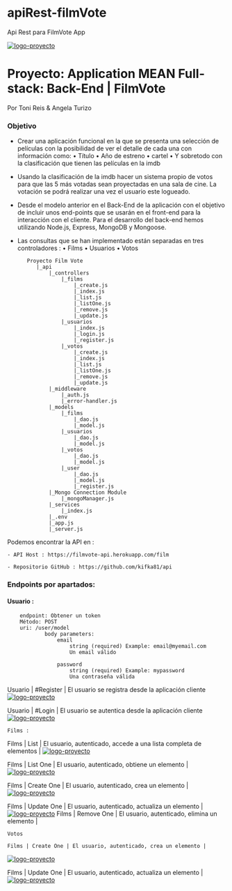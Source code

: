 # apiRest-filmVote
Api Rest para FilmVote App

[![logo-proyecto](https://i.imgur.com/bbISOvdm.png)](https://i.imgur.com/bbISOvdm.png)

# Proyecto: Application MEAN Full-stack: Back-End | FilmVote
Por Toni Reis & Angela Turizo

### Objetivo

- Crear una aplicación funcional en la que se presenta una selección de películas con la posibilidad de ver el detalle de cada una con información como:
• Título
• Año de estreno
• cartel
• Y sobretodo con la clasificación que tienen las películas en la imdb
- Usando la clasificación de la imdb hacer un sistema propio de votos para que las 5 más votadas sean proyectadas en una sala de cine. La votación se podrá realizar una vez el usuario este logueado.

- Desde el modelo anterior en el Back-End de la aplicación con el objetivo de incluir unos end-points que se usarán en el front-end para la interacción con el cliente.
Para el desarrollo del back-end hemos utilizando Node.js, Express, MongoDB y Mongoose. 
- Las consultas que se han implementado están separadas en tres controladores :
    • Films • Usuarios • Votos

         Proyecto Film Vote
            |_api
                |_controllers
                    |_films
                        |_create.js
                        |_index.js
                        |_list.js
                        |_listOne.js
                        |_remove.js
                        |_update.js
                    |_usuarios
                        |_index.js
                        |_login.js
                        |_register.js
                    |_votos
                        |_create.js
                        |_index.js
                        |_list.js
                        |_listOne.js
                        |_remove.js
                        |_update.js
                |_middleware
                    |_auth.js
                    |_error-handler.js
                |_models
                    |_films
                        |_dao.js
                        |_model.js
                    |_usuarios
                        |_dao.js
                        |_model.js
                    |_votos
                        |_dao.js
                        |_model.js
                    |_user
                        |_dao.js
                        |_model.js
                        |_register.js
                |_Mongo Connection Module
                    |_mongoManager.js
                |_services
                    |_index.js
                |_.env
                |_app.js
                |_server.js


Podemos encontrar la API en :

    - API Host : https://filmvote-api.herokuapp.com/film

    - Repositorio GitHub : https://github.com/kifka81/api


### Endpoints por apartados:

#### Usuario :

        endpoint: Obtener un token
        Método: POST
        uri: /user/model
                body parameters:
                    email
                        string (required) Example: email@myemail.com
                        Un email válido

                    password
                        string (required) Example: mypassword
                        Una contraseña válida
Usuario | #Register | El usuario se registra desde la aplicación cliente
[![logo-proyecto](https://i.imgur.com/RvYkG5B.jpg)](https://i.imgur.com/RvYkG5B.jpg)

Usuario | #Login | El usuario se autentica desde la aplicación cliente
[![logo-proyecto](https://i.imgur.com/5XpSuXG.jpg)](https://i.imgur.com/5XpSuXG.jpg)

    Films :

Films | List | El usuario, autenticado, accede a una lista completa de elementos |
[![logo-proyecto](https://i.imgur.com/HaO5wzt.jpg)](https://i.imgur.com/HaO5wzt.jpg)

Films | List One | El usuario, autenticado, obtiene un elemento |
[![logo-proyecto](https://i.imgur.com/avrpsF7.jpg)](https://i.imgur.com/avrpsF7.jpg)

Films | Create One | El usuario, autenticado, crea un elemento |
[![logo-proyecto](https://i.imgur.com/avrpsF7.jpg)](https://i.imgur.com/avrpsF7.jpg)

Films | Update One | El usuario, autenticado, actualiza un elemento |
[![logo-proyecto](https://i.imgur.com/avrpsF7.jpg)](https://i.imgur.com/avrpsF7.jpg)
Films | Remove One | El usuario, autenticado, elimina un elemento |

    Votos

    Films | Create One | El usuario, autenticado, crea un elemento |
[![logo-proyecto](https://i.imgur.com/avrpsF7.jpg)](https://i.imgur.com/avrpsF7.jpg)

Films | Update One | El usuario, autenticado, actualiza un elemento |
[![logo-proyecto](https://i.imgur.com/avrpsF7.jpg)](https://i.imgur.com/avrpsF7.jpg)


                
                
                
